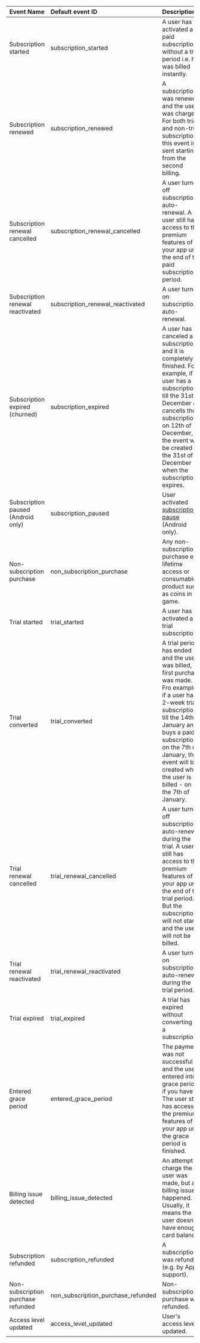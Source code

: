 

| Event Name                         | Default event ID                   | Description                                                  |
| ---------------------------------- | :--------------------------------- | :----------------------------------------------------------- |
| Subscription started               | subscription_started               | A user has activated a paid subscription without a trial period i.e. he was billed instantly. |
| Subscription renewed               | subscription_renewed               | A subscription was renewed and the user was charged. For both trial and non-trial subscriptions, this event is sent starting from the second billing. |
| Subscription renewal cancelled     | subscription_renewal_cancelled     | A user turned off subscription auto-renewal. A user still has access to the premium features of your app until the end of the paid subscription period. |
| Subscription renewal reactivated   | subscription_renewal_reactivated   | A user turned on subscription auto-renewal.                  |
| Subscription expired (churned)     | subscription_expired               | A user has canceled a subscription and it is completely finished. For example, if a user has a subscription till the 31st of December a cancells the subscription on 12th of December, the event will be created on the 31st of December when the subscription expires. |
| Subscription paused (Android only) | subscription_paused                | User activated [subscription pause](https://developer.android.com/google/play/billing/subs#pause) (Android only). |
| Non-subscription purchase          | non_subscription_purchase          | Any non-subscription purchase e.g. lifetime access or consumable product such as coins in a game. |
| Trial started                      | trial_started                      | A user has activated a trial subscription.                   |
| Trial converted                    | trial_converted                    | A trial period has ended and the user was billed, i.e. first purchase was made. Fro example, if a user has a 2-week trial subscription till the 14th of January and buys a paid subscription on the 7th of January, the event will be created when the user is billed - on the 7th of January. |
| Trial renewal cancelled            | trial_renewal_cancelled            | A user turned off subscription auto-renewal during the trial. A user still has access to the premium features of your app until the end of the trial period. But the subscription will not start and the user will not be billed. |
| Trial renewal reactivated          | trial_renewal_reactivated          | A user turned on subscription auto-renewal during the trial period. |
| Trial expired                      | trial_expired                      | A trial has expired without converting to a subscription.    |
| Entered grace period               | entered_grace_period               | The payment was not successful and the user entered into a grace period if you have it. The user still has access to the premium features of your app until the grace period is finished. |
| Billing issue detected             | billing_issue_detected             | An attempt to charge the user was made, but a billing issue happened. Usually, it means the user doesn't have enough card balance. |
| Subscription refunded              | subscription_refunded              | A subscription was refunded \(e.g. by Apple support\).       |
| Non-subscription purchase refunded | non_subscription_purchase_refunded | Non-subscription purchase was refunded.                      |
| Access level updated               | access_level_updated               | User's access level updated.                                 |